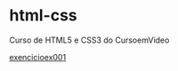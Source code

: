 # html-css
 Curso de HTML5 e CSS3 do CursoemVideo

<a href='estudo\html-css\exercicios\ex001'>exencicioex001</a>
